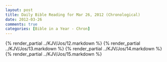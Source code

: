 ```yaml
---
layout: post
title: Daily Bible Reading for Mar 26, 2012 (Chronological)
date: 2012-03-26
comments: true
categories: [Bible in a Year - Chron]
---
```

{% render_partial ../KJV/Jos/12.markdown %}
{% render_partial ../KJV/Jos/13.markdown %}
{% render_partial ../KJV/Jos/14.markdown %}
{% render_partial ../KJV/Jos/15.markdown %}
